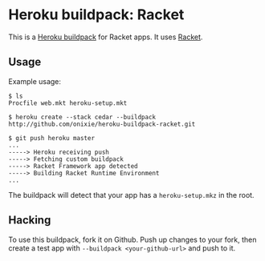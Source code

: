 Heroku buildpack: Racket
========================

This is a [Heroku buildpack](http://devcenter.heroku.com/articles/buildpacks) for Racket apps.
It uses [Racket](http://racket-lang.org).

Usage
-----

Example usage:

    $ ls
    Procfile web.mkt heroku-setup.mkt

    $ heroku create --stack cedar --buildpack http://github.com/onixie/heroku-buildpack-racket.git

    $ git push heroku master
    ...
    -----> Heroku receiving push
    -----> Fetching custom buildpack
    -----> Racket Framework app detected
    -----> Building Racket Runtime Environment
    ...

The buildpack will detect that your app has a `heroku-setup.mkz` in the root.

Hacking
-------

To use this buildpack, fork it on Github.  Push up changes to your fork, then create a test app with `--buildpack <your-github-url>` and push to it.
